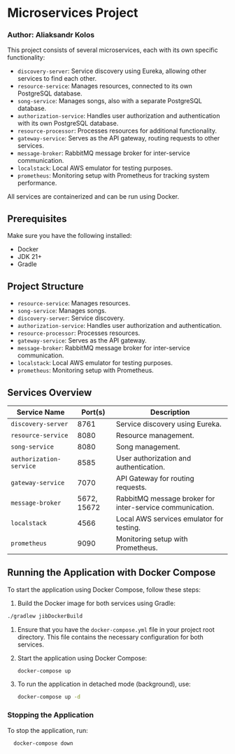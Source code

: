 # Microservices Project

### Author: Aliaksandr Kolos

This project consists of several microservices, each with its own specific functionality:

- `discovery-server`: Service discovery using Eureka, allowing other services to find each other.
- `resource-service`: Manages resources, connected to its own PostgreSQL database.
- `song-service`: Manages songs, also with a separate PostgreSQL database.
- `authorization-service`: Handles user authorization and authentication with its own PostgreSQL database.
- `resource-processor`: Processes resources for additional functionality.
- `gateway-service`: Serves as the API gateway, routing requests to other services.
- `message-broker`: RabbitMQ message broker for inter-service communication.
- `localstack`: Local AWS emulator for testing purposes.
- `prometheus`: Monitoring setup with Prometheus for tracking system performance.

All services are containerized and can be run using Docker.


## Prerequisites

Make sure you have the following installed:

- Docker
- JDK 21+
- Gradle

## Project Structure

- `resource-service`: Manages resources.
- `song-service`: Manages songs.
- `discovery-server`: Service discovery.
- `authorization-service`: Handles user authorization and authentication.
- `resource-processor`: Processes resources.
- `gateway-service`: Serves as the API gateway.
- `message-broker`: RabbitMQ message broker for inter-service communication.
- `localstack`: Local AWS emulator for testing purposes.
- `prometheus`: Monitoring setup with Prometheus.


## Services Overview

| Service Name              | Port(s)            | Description                                |
|---------------------------|--------------------|--------------------------------------------|
| `discovery-server`        | 8761               | Service discovery using Eureka.            |
| `resource-service`        | 8080               | Resource management.                        |
| `song-service`            | 8080               | Song management.                           |
| `authorization-service`   | 8585               | User authorization and authentication.     |
| `gateway-service`         | 7070               | API Gateway for routing requests.          |
| `message-broker`          | 5672, 15672        | RabbitMQ message broker for inter-service communication. |
| `localstack`              | 4566               | Local AWS services emulator for testing.   |
| `prometheus`              | 9090               | Monitoring setup with Prometheus.         |



## Running the Application with Docker Compose

To start the application using Docker Compose, follow these steps:

1. Build the Docker image for both services using Gradle:
 ```bash
 ./gradlew jibDockerBuild
 ```
1. Ensure that you have the `docker-compose.yml` file in your project root directory. This file contains the necessary
   configuration for both services.

2. Start the application using Docker Compose:
    ```bash
    docker-compose up
    ```

3. To run the application in detached mode (background), use:
    ```bash
    docker-compose up -d
    ```

### Stopping the Application

To stop the application, run:

```bash
  docker-compose down
```


